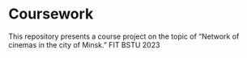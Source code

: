 # Coursework 
This repository presents a course project on the topic of “Network of cinemas in the city of Minsk.” FIT BSTU 2023
